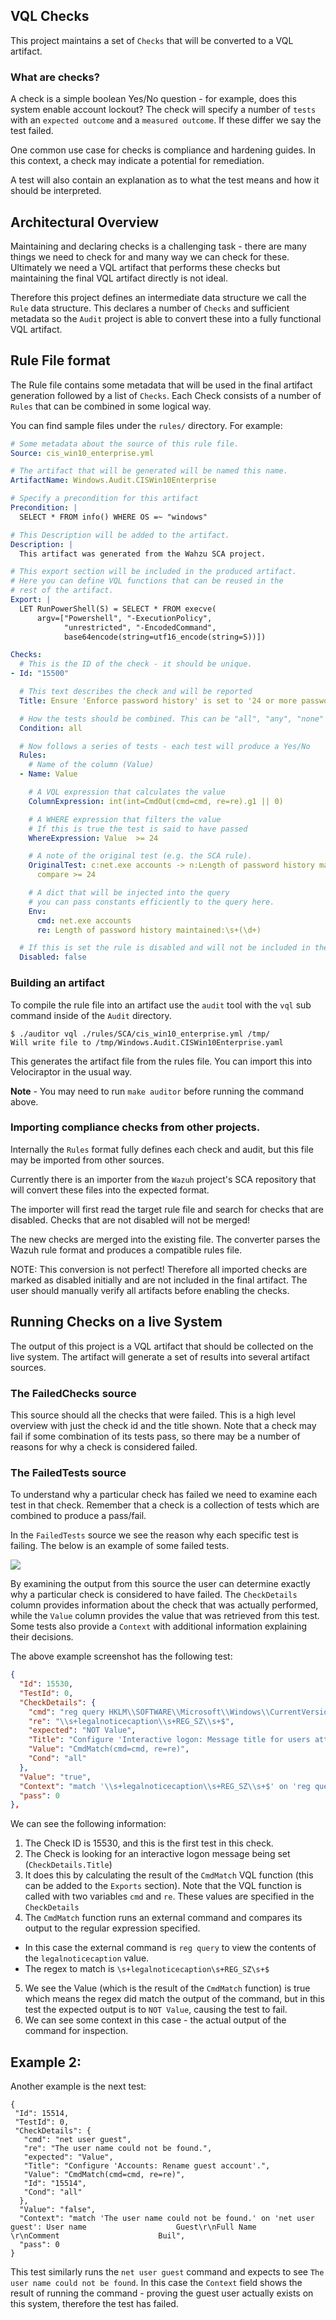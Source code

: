 ## VQL Checks

This project maintains a set of `Checks` that will be converted to a
VQL artifact.

### What are checks?

A check is a simple boolean Yes/No question - for example, does this
system enable account lockout? The check will specify a number of
`tests` with an `expected outcome` and a `measured outcome`. If these
differ we say the test failed.

One common use case for checks is compliance and hardening guides. In
this context, a check may indicate a potential for remediation.

A test will also contain an explanation as to what the test means and
how it should be interpreted.

## Architectural Overview

Maintaining and declaring checks is a challenging task - there are
many things we need to check for and many way we can check for
these. Ultimately we need a VQL artifact that performs these checks
but maintaining the final VQL artifact directly is not ideal.

Therefore this project defines an intermediate data structure we call
the `Rule` data structure. This declares a number of `Checks` and
sufficient metadata so the `Audit` project is able to convert these
into a fully functional VQL artifact.

## Rule File format

The Rule file contains some metadata that will be used in the final
artifact generation followed by a list of `Checks`. Each Check
consists of a number of `Rules` that can be combined in some logical
way.

You can find sample files under the `rules/` directory. For example:

```yaml
# Some metadata about the source of this rule file.
Source: cis_win10_enterprise.yml

# The artifact that will be generated will be named this name.
ArtifactName: Windows.Audit.CISWin10Enterprise

# Specify a precondition for this artifact
Precondition: |
  SELECT * FROM info() WHERE OS =~ "windows"

# This Description will be added to the artifact.
Description: |
  This artifact was generated from the Wahzu SCA project.

# This export section will be included in the produced artifact.
# Here you can define VQL functions that can be reused in the
# rest of the artifact.
Export: |
  LET RunPowerShell(S) = SELECT * FROM execve(
      argv=["Powershell", "-ExecutionPolicy",
            "unrestricted", "-EncodedCommand",
            base64encode(string=utf16_encode(string=S))])

Checks:
  # This is the ID of the check - it should be unique.
- Id: "15500"

  # This text describes the check and will be reported
  Title: Ensure 'Enforce password history' is set to '24 or more password(s)'.

  # How the tests should be combined. This can be "all", "any", "none"
  Condition: all

  # Now follows a series of tests - each test will produce a Yes/No
  Rules:
    # Name of the column (Value)
  - Name: Value

    # A VQL expression that calculates the value
    ColumnExpression: int(int=CmdOut(cmd=cmd, re=re).g1 || 0)

    # A WHERE expression that filters the value
    # If this is true the test is said to have passed
    WhereExpression: Value  >= 24

    # A note of the original test (e.g. the SCA rule).
    OriginalTest: c:net.exe accounts -> n:Length of password history maintained:\s+(\d+)
      compare >= 24

    # A dict that will be injected into the query
    # you can pass constants efficiently to the query here.
    Env:
      cmd: net.exe accounts
      re: Length of password history maintained:\s+(\d+)

  # If this is set the rule is disabled and will not be included in the artifact.
  Disabled: false
```

### Building an artifact

To compile the rule file into an artifact use the `audit` tool with
the `vql` sub command inside of the `Audit` directory.

```
$ ./auditor vql ./rules/SCA/cis_win10_enterprise.yml /tmp/
Will write file to /tmp/Windows.Audit.CISWin10Enterprise.yaml
```

This generates the artifact file from the rules file. You can import
this into Velociraptor in the usual way.

**Note** - You may need to run `make auditor` before running the command above.

### Importing compliance checks from other projects.

Internally the `Rules` format fully defines each check and audit, but
this file may be imported from other sources.

Currently there is an importer from the `Wazuh` project's SCA
repository that will convert these files into the expected format.

The importer will first read the target rule file and search for
checks that are disabled. Checks that are not disabled will not be
merged!

The new checks are merged into the existing file. The converter parses
the Wazuh rule format and produces a compatible rules file.

NOTE: This conversion is not perfect! Therefore all imported checks
are marked as disabled initially and are not included in the final
artifact. The user should manually verify all artifacts before
enabling the checks.

## Running Checks on a live System

The output of this project is a VQL artifact that should be collected
on the live system. The artifact will generate a set of results into
several artifact sources.

### The FailedChecks source

This source should all the checks that were failed. This is a high
level overview with just the check id and the title shown. Note that a
check may fail if some combination of its tests pass, so there may be
a number of reasons for why a check is considered failed.

### The FailedTests source

To understand why a particular check has failed we need to examine
each test in that check. Remember that a check is a collection of
tests which are combined to produce a pass/fail.

In the `FailedTests` source we see the reason why each specific test
is failing. The below is an example of some failed tests.

![](docs/images/failed_tests.png)

By examining the output from this source the user can determine
exactly why a particular check is considered to have failed. The
`CheckDetails` column provides information about the check that was
actually performed, while the `Value` column provides the value that
was retrieved from this test. Some tests also provide a `Context` with
additional information explaining their decisions.

The above example screenshot has the following test:

```json
{
  "Id": 15530,
  "TestId": 0,
  "CheckDetails": {
    "cmd": "reg query HKLM\\SOFTWARE\\Microsoft\\Windows\\CurrentVersion\\Policies\\system /v legalnoticecaption",
    "re": "\\s+legalnoticecaption\\s+REG_SZ\\s+$",
    "expected": "NOT Value",
    "Title": "Configure 'Interactive logon: Message title for users attempting to log on'.",
    "Value": "CmdMatch(cmd=cmd, re=re)",
    "Cond": "all"
  },
  "Value": "true",
  "Context": "match '\\s+legalnoticecaption\\s+REG_SZ\\s+$' on 'reg query HKLM\\SOFTWARE\\Microsoft\\Windows\\CurrentVersion\\Policies\\system /v legalnoticecaption': \r\nHKEY_LOCAL_MACHINE\\SOFTWARE\\Microsoft\\Windows\\CurrentVersion\\Policies\\system\r\n    legalnoticecapti",
  "pass": 0
},
```

We can see the following information:
1. The Check ID is 15530, and this is the first test in this check.
2. The Check is looking for an interactive logon message being set (`CheckDetails.Title`)
3. It does this by calculating the result of the `CmdMatch` VQL function (this can be added to the `Exports` section). Note that the VQL function is called with two variables `cmd` and `re`. These values are specified in the `CheckDetails`
4. The `CmdMatch` function runs an external command and compares its output to the regular expression specified.
  * In this case the external command is `reg query` to view the contents of the `legalnoticecaption` value.
  * The regex to match is `\s+legalnoticecaption\s+REG_SZ\s+$`
5. We see the Value (which is the result of the `CmdMatch` function)
   is true which means the regex did match the output of the command,
   but in this test the expected output is to `NOT Value`, causing the
   test to fail.
6. We can see some context in this case - the actual output of the command for inspection.

## Example 2:

Another example is the next test:
```
{
 "Id": 15514,
 "TestId": 0,
 "CheckDetails": {
   "cmd": "net user guest",
   "re": "The user name could not be found.",
   "expected": "Value",
   "Title": "Configure 'Accounts: Rename guest account'.",
   "Value": "CmdMatch(cmd=cmd, re=re)",
   "Id": "15514",
   "Cond": "all"
  },
  "Value": "false",
  "Context": "match 'The user name could not be found.' on 'net user guest': User name                    Guest\r\nFull Name                    \r\nComment                      Buil",
  "pass": 0
}
```

This test similarly runs the `net user guest` command and expects to
see `The user name could not be found`. In this case the `Context`
field shows the result of running the command - proving the guest user
actually exists on this system, therefore the test has failed.
